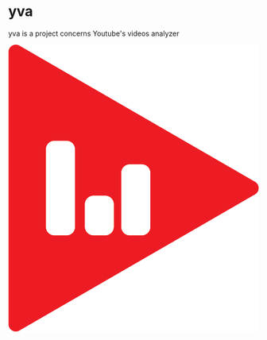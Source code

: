 # yva
yva is a project concerns Youtube's videos analyzer


![Logo](https://github.com/17Pixelz/yva/blob/master/YA.png)
